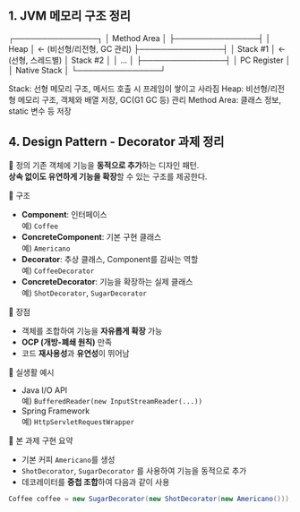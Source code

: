 ## 1. JVM 메모리 구조 정리

┌───────────────┐
│ Method Area │
├───────────────┤
│ Heap │ ← (비선형/리전형, GC 관리)
├───────────────┤
│ Stack #1 │ ← (선형, 스레드별)
│ Stack #2 │
│ ... │
├───────────────┤
│ PC Register │
│ Native Stack │
└───────────────┘

Stack: 선형 메모리 구조, 메서드 호출 시 프레임이 쌓이고 사라짐
Heap: 비선형/리전형 메모리 구조, 객체와 배열 저장, GC(G1 GC 등) 관리
Method Area: 클래스 정보, static 변수 등 저장

## 4. Design Pattern - Decorator 과제 정리
🔹 정의
기존 객체에 기능을 **동적으로 추가**하는 디자인 패턴.  
**상속 없이도 유연하게 기능을 확장**할 수 있는 구조를 제공한다.

🔹 구조
- **Component**: 인터페이스  
  예) `Coffee`
- **ConcreteComponent**: 기본 구현 클래스  
  예) `Americano`
- **Decorator**: 추상 클래스, Component를 감싸는 역할  
  예) `CoffeeDecorator`
- **ConcreteDecorator**: 기능을 확장하는 실제 클래스  
  예) `ShotDecorator`, `SugarDecorator`

🔹 장점
- 객체를 조합하여 기능을 **자유롭게 확장** 가능
- **OCP (개방-폐쇄 원칙)** 만족
- 코드 **재사용성**과 **유연성**이 뛰어남

🔹 실생활 예시
- Java I/O API  
  예) `BufferedReader(new InputStreamReader(...))`
- Spring Framework  
  예) `HttpServletRequestWrapper`

🔹 본 과제 구현 요약
- 기본 커피 `Americano`를 생성
- `ShotDecorator`, `SugarDecorator` 를 사용하여 기능을 동적으로 추가
- 데코레이터를 **중첩 조합**하여 다음과 같이 사용

```java
Coffee coffee = new SugarDecorator(new ShotDecorator(new Americano()));